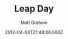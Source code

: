 ---
title: Leap Day
github: https://github.com/mattgraham/leapday
demo: https://madebygraham.com/leapday/
author: Matt Graham
ssg:
  - Jekyll
cms:
  - No Cms
date: 2012-04-04T21:48:06.000Z
description: 'GitHub Pages Theme: Leap Day'
stale: true
disabled: false
disabled_reason: null
---